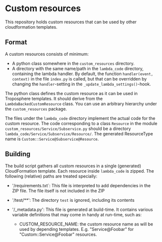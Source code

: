 Custom resources
================

This repository holds custom resources that can be used by other cloudformation
templates.


Format
------

A custom resources consists of minimum:
 * A python class somewhere in the `custom_resources` directory.
 * A directory with the same name/path in the `lambda_code` directory,
   containing the lambda handler.
   By default, the function `handler(event, context)` in the
   file `index.py` is called, but that can be overridden by changing the
   `handler`-setting in the `_update_lambda_settings()`-hook.

The python class defines the custom resource as it can be used in Troposphere
templates. It should derive from the `LambdaBackedCustomResource` class. You
can use an arbitrary hierarchy under the `custom_resources` package.

The files under the `lambda_code` directory implement the actual code for 
the custom resource. The code corresponding to a class `Resource` in the module
`custom_resources/Service/Subservice.py` should be a directory
`lambda_code/Service/Subservice/Resource/`. The generated ResourceType name is
`Custom::Service@Subservice@Resource`.


Building
--------

The build script gathers all custom resources in a single (generated)
CloudFormation template. Each resource inside `lambda_code` is zipped.
The following (relative) paths are treated specially:

 * '/requirements.txt`: This file is interpreted to add dependencies in the
   ZIP file. The file itself is not included in the ZIP

 * '/test/**': The directory `test` is ignored, including its contents

 * '/_metadata.py': This file is generated at build-time. It contains various
   variable definitions that may come in handy at run-time, such as:

   - CUSTOM_RESOURCE_NAME: the custom resource name as will be used by depending
     templates. E.g. "Service@Foobar" for "Custom::Service@Foobar" resources.

